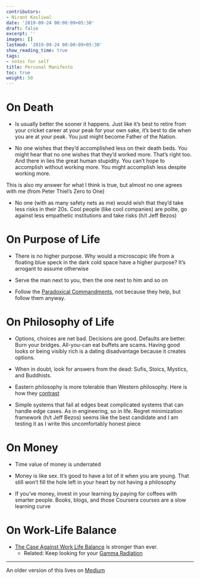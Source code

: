 ```yaml
---
contributors:
- Nirant Kasliwal
date: '2019-09-24 00:00:09+05:30'
draft: false
excerpt: ''
images: []
lastmod: '2019-09-24 00:00:09+05:30'
show_reading_time: true
tags:
- notes for self
title: Personal Manifesto
toc: true
weight: 50
---
```


# On Death

- Is usually better the sooner it happens. Just like it’s best to retire from your cricket career at your peak for your own sake, it’s best to die when you are at your peak. You just might become Father of the Nation.

- No one wishes that they’d accomplished less on their death beds. You might hear that no one wishes that they’d worked more. That’s right too. And there in lies the great human stupidity. You can’t hope to accomplish without working more. You might accomplish less despite working more.

This is also my answer for what I think is true, but almost no one agrees with me (from Peter Thiel’s Zero to One)

- No one (with as many safety nets as me) would wish that they’d take less risks in their 20s. Cool people (like cool companies) are polite, go against less empathetic institutions and take risks (h/t Jeff Bezos)

# On Purpose of Life

- There is no higher purpose. Why would a microscopic life from a floating blue speck in the dark cold space have a higher purpose? It’s arrogant to assume otherwise

- Serve the man next to you, then the one next to him and so on 

- Follow the [Paradoxical Commandments](http://www.paradoxicalcommandments.com/), not because they help, but follow them anyway. 

# On Philosophy of Life

- Options, choices are net bad. Decisions are good. Defaults are better. Burn your bridges. 
All-you-can eat buffets are scams. Having good looks or being visibly rich is a dating disadvantage because it creates options.

- When in doubt, look for answers from the dead: Sufis, Stoics, Mystics, and Buddhists. 

- Eastern philosophy is more tolerable than Western philosophy. Here is how they [contrast](https://alexpetralia.github.io/2019/04/08/NL-2019-04-08.html)

- Simple systems that fail at edges beat complicated systems that can handle edge cases. As in engineering, so in life. Regret minimization framework (h/t Jeff Bezos) seems like the best candidate and I am testing it as I write this uncomfortably honest piece

# On Money

- Time value of money is underrated

- Money is like sex. It’s good to have a lot of it when you are young. That still won’t fill the hole left in your heart by not having a philosophy

- If you’ve money, invest in your learning by paying for coffees with smarter people. Books, blogs, and those Coursera courses are a slow learning curve

# On Work-Life Balance

- [The Case Against Work Life Balance](http://shyamsankar.com/the-case-against-work-life-balance-owning-your-future) is stronger than ever. 
    - Related: Keep looking for your [Gamma Radiation](http://shyamsankar.com/gamma-radiation-the-incredible-hulk-as-a-model-for-personal-growth)

---
An older version of this lives on [Medium](https://medium.com/@NirantK/strong-beliefs-loosely-held-4d11fa2413b2)